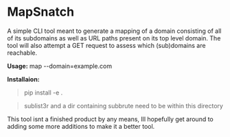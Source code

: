 MapSnatch
======

A simple CLI tool meant to generate a mapping of a domain consisting of all of its subdomains as well as URL paths present on its top level domain. The tool will also attempt a GET request to assess which (sub)domains are reachable.

**Usage:** map --domain=example.com

**Installaion:**

>pip install -e .

>sublist3r and a dir containing subbrute need to be within this directory

This tool isnt a finished product by any means, Ill hopefully get around to adding some more additions to make it a better tool.
